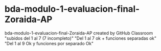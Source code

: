 # bda-modulo-1-evaluacion-final-Zoraida-AP
bda-modulo-1-evaluacion-final-Zoraida-AP created by GitHub Classroom
"subidos del 1 al 7 (7 incompleto)"
"Del 1 al 7 ok  +  funciones separadas ok"
"Del 1 al 9 Ok y funciones por separado Ok"
